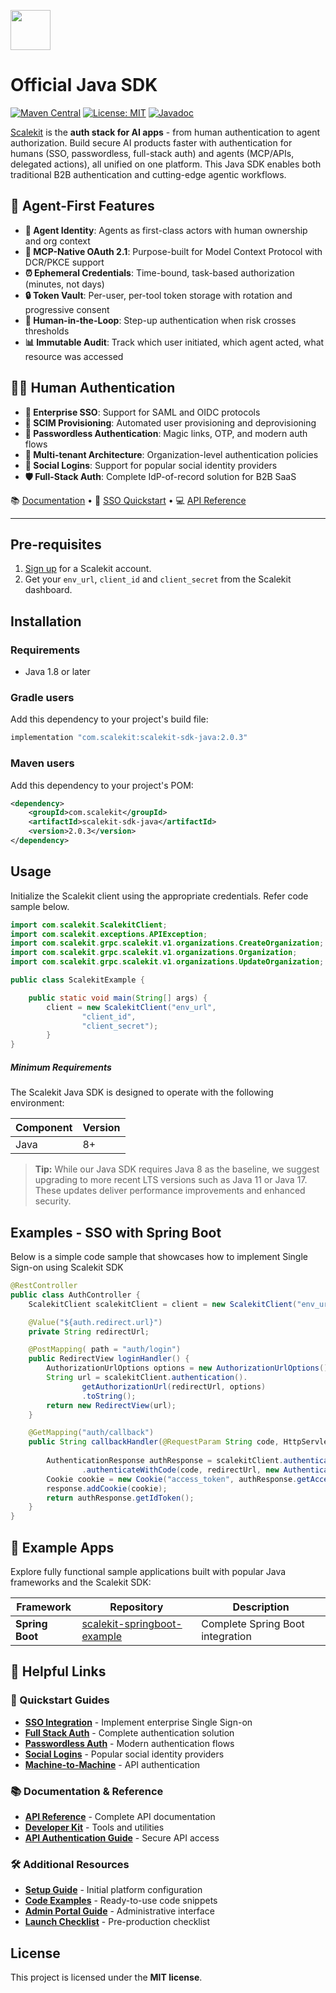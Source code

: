 <p align="left">
  <a href="https://scalekit.com" target="_blank" rel="noopener noreferrer">
    <picture>
      <img src="https://cdn.scalekit.cloud/v1/scalekit-logo-dark.svg" height="64">
    </picture>
  </a>
  <br/>
</p>

# Official Java SDK

[![Maven Central](https://img.shields.io/maven-central/v/com.scalekit/scalekit-sdk-java.svg?label=Maven%20Central)](https://search.maven.org/search?q=g:%22com.scalekit%22%20AND%20a:%22scalekit-sdk-java%22)
[![License: MIT](https://img.shields.io/badge/License-MIT-yellow.svg)](https://opensource.org/licenses/MIT)
[![Javadoc](https://javadoc.io/badge2/com.scalekit/scalekit-sdk-java/javadoc.svg)](https://javadoc.io/doc/com.scalekit/scalekit-sdk-java)

<a href="https://scalekit.com" target="_blank" rel="noopener noreferrer">Scalekit</a> is the **auth stack for AI apps** - from human authentication to agent authorization. Build secure AI products faster with authentication for humans (SSO, passwordless, full-stack auth) and agents (MCP/APIs, delegated actions), all unified on one platform. This Java SDK enables both traditional B2B authentication and cutting-edge agentic workflows.

## 🤖 Agent-First Features

- **🔐 Agent Identity**: Agents as first-class actors with human ownership and org context
- **🎯 MCP-Native OAuth 2.1**: Purpose-built for Model Context Protocol with DCR/PKCE support
- **⏰ Ephemeral Credentials**: Time-bound, task-based authorization (minutes, not days)
- **🔒 Token Vault**: Per-user, per-tool token storage with rotation and progressive consent
- **👥 Human-in-the-Loop**: Step-up authentication when risk crosses thresholds
- **📊 Immutable Audit**: Track which user initiated, which agent acted, what resource was accessed

## 👨‍💼 Human Authentication

- **🔐 Enterprise SSO**: Support for SAML and OIDC protocols
- **👥 SCIM Provisioning**: Automated user provisioning and deprovisioning  
- **🚀 Passwordless Authentication**: Magic links, OTP, and modern auth flows
- **🏢 Multi-tenant Architecture**: Organization-level authentication policies
- **📱 Social Logins**: Support for popular social identity providers
- **🛡️ Full-Stack Auth**: Complete IdP-of-record solution for B2B SaaS

<div>
📚 <a target="_blank" href="https://docs.scalekit.com">Documentation</a> • 🚀 <a target="_blank" href="https://docs.scalekit.com/sso/quickstart/">SSO Quickstart</a> • 💻 <a target="_blank" href="https://docs.scalekit.com/apis">API Reference</a>
</div>
<hr />

## Pre-requisites

1. [Sign up](https://scalekit.com) for a Scalekit account.
2. Get your ```env_url```, ```client_id``` and ```client_secret``` from the Scalekit dashboard.

## Installation

### Requirements
- Java 1.8 or later

### Gradle users

Add this dependency to your project's build file:

```gradle
implementation "com.scalekit:scalekit-sdk-java:2.0.3"
```

### Maven users

Add this dependency to your project's POM:

```xml
<dependency>
    <groupId>com.scalekit</groupId>
    <artifactId>scalekit-sdk-java</artifactId>
    <version>2.0.3</version>
</dependency>
```

## Usage

Initialize the Scalekit client using the appropriate credentials. Refer code sample below.
```java
import com.scalekit.ScalekitClient;
import com.scalekit.exceptions.APIException;
import com.scalekit.grpc.scalekit.v1.organizations.CreateOrganization;
import com.scalekit.grpc.scalekit.v1.organizations.Organization;
import com.scalekit.grpc.scalekit.v1.organizations.UpdateOrganization;

public class ScalekitExample {

    public static void main(String[] args) {
        client = new ScalekitClient("env_url",
                "client_id",
                "client_secret");
        }
}
```

##### Minimum Requirements

The Scalekit Java SDK is designed to operate with the following environment:

| Component | Version |
| --------- | ------- |
| Java      | 8+      |

> **Tip:** While our Java SDK requires Java 8 as the baseline, we suggest upgrading to more recent LTS versions such as Java 11 or Java 17. These updates deliver performance improvements and enhanced security.

## Examples - SSO with Spring Boot

Below is a simple code sample that showcases how to implement Single Sign-on using Scalekit SDK

```java
@RestController
public class AuthController {
    ScalekitClient scalekitClient = client = new ScalekitClient("env_url", "client_id", "client_secret");

    @Value("${auth.redirect.url}")
    private String redirectUrl;

    @PostMapping( path = "auth/login")
    public RedirectView loginHandler() {
        AuthorizationUrlOptions options = new AuthorizationUrlOptions();
        String url = scalekitClient.authentication().
                getAuthorizationUrl(redirectUrl, options)
                .toString();
        return new RedirectView(url);
    }

    @GetMapping("auth/callback")
    public String callbackHandler(@RequestParam String code, HttpServletResponse response){
        
        AuthenticationResponse authResponse = scalekitClient.authentication()
                .authenticateWithCode(code, redirectUrl, new AuthenticationOptions());
        Cookie cookie = new Cookie("access_token", authResponse.getAccessToken());
        response.addCookie(cookie);
        return authResponse.getIdToken();
    }
}
```

## 📱 Example Apps

Explore fully functional sample applications built with popular Java frameworks and the Scalekit SDK:

| Framework | Repository | Description |
|-----------|------------|-------------|
| **Spring Boot** | [scalekit-springboot-example](https://github.com/scalekit-developers/scalekit-springboot-example) | Complete Spring Boot integration |

## 🔗 Helpful Links

### 📖 Quickstart Guides
- [**SSO Integration**](https://docs.scalekit.com/sso/quickstart/) - Implement enterprise Single Sign-on
- [**Full Stack Auth**](https://docs.scalekit.com/fsa/quickstart/) - Complete authentication solution
- [**Passwordless Auth**](https://docs.scalekit.com/passwordless/quickstart/) - Modern authentication flows
- [**Social Logins**](https://docs.scalekit.com/social-logins/quickstart/) - Popular social identity providers
- [**Machine-to-Machine**](https://docs.scalekit.com/m2m/quickstart/) - API authentication

### 📚 Documentation & Reference
- [**API Reference**](https://docs.scalekit.com/apis) - Complete API documentation
- [**Developer Kit**](https://docs.scalekit.com/dev-kit/) - Tools and utilities
- [**API Authentication Guide**](https://docs.scalekit.com/guides/authenticate-scalekit-api/) - Secure API access

### 🛠️ Additional Resources
- [**Setup Guide**](https://docs.scalekit.com/guides/setup-scalekit/) - Initial platform configuration
- [**Code Examples**](https://docs.scalekit.com/directory/code-examples/) - Ready-to-use code snippets
- [**Admin Portal Guide**](https://docs.scalekit.com/directory/guides/admin-portal/) - Administrative interface
- [**Launch Checklist**](https://docs.scalekit.com/directory/guides/launch-checklist/) - Pre-production checklist

## License
This project is licensed under the **MIT license**.
